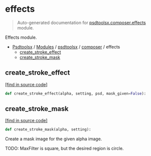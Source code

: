 # effects

> Auto-generated documentation for [psdtoolsx.composer.effects](../../../psdtoolsx/composer/effects.py) module.

Effects module.

- [Psdtoolsx](../../README.md#psdtoolsx-index) / [Modules](../../README.md#psdtoolsx-modules) / [psdtoolsx](../index.md#psdtoolsx) / [composer](index.md#composer) / effects
    - [create_stroke_effect](#create_stroke_effect)
    - [create_stroke_mask](#create_stroke_mask)

## create_stroke_effect

[[find in source code]](../../../psdtoolsx/composer/effects.py#L15)

```python
def create_stroke_effect(alpha, setting, psd, mask_given=False):
```

## create_stroke_mask

[[find in source code]](../../../psdtoolsx/composer/effects.py#L33)

```python
def create_stroke_mask(alpha, setting):
```

Create a mask image for the given alpha image.

TODO: MaxFilter is square, but the desired region is circle.
